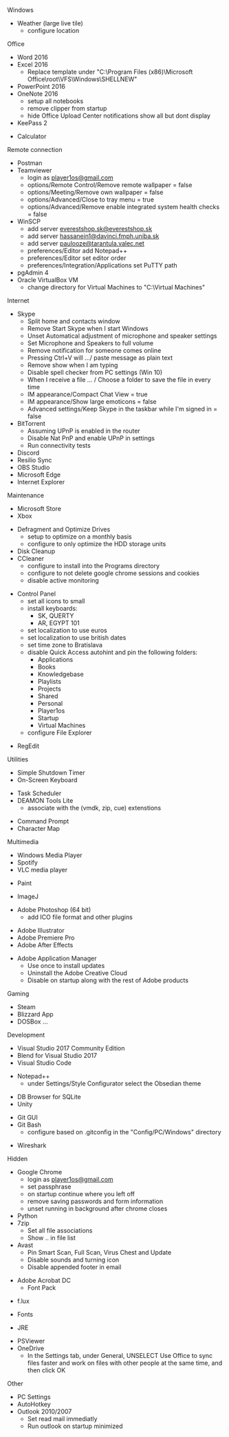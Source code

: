 Windows
- Weather (large live tile)
	- configure location

Office
+ Word 2016
+ Excel 2016
	- Replace template under "C:\Program Files (x86)\Microsoft Office\root\VFS\Windows\SHELLNEW"
+ PowerPoint 2016
+ OneNote 2016
	- setup all notebooks
	- remove clipper from startup
	- hide Office Upload Center notifications show all but dont display
+ KeePass 2
- Calculator

Remote connection
+ Postman
+ Teamviewer
	- login as player1os@gmail.com
	- options/Remote Control/Remove remote wallpaper = false
	- options/Meeting/Remove own wallpaper = false
	- options/Advanced/Close to tray menu = true
	- options/Advanced/Remove enable integrated system health checks = false
+ WinSCP
	- add server everestshop.sk@everestshop.sk
	- add server hassanein1@davinci.fmph.uniba.sk
	- add server paulooze@tarantula.valec.net
	- preferences/Editor add Notepad++
	- preferences/Editor set editor order
	- preferences/Integration/Applications set PuTTY path
+ pgAdmin 4
+ Oracle VirtualBox VM
	- change directory for Virtual Machines to "C:\Virtual Machines"

Internet
+ Skype
	- Split home and contacts window
	- Remove Start Skype when I start Windows
	- Unset Automatical adjustment of microphone and speaker settings
	- Set Microphone and Speakers to full volume
	- Remove notification for someone comes online
	- Pressing Ctrl+V will .../ paste message as plain text
	- Remove show when I am typing
	- Disable spell checker from PC settings (Win 10)
	- When I receive a file ... / Choose a folder to save the file in every time
	- IM appearance/Compact Chat View = true
	- IM appearance/Show large emoticons = false
	- Advanced settings/Keep Skype in the taskbar while I'm signed in = false
+ BitTorrent
	- Assuming UPnP is enabled in the router
	- Disable Nat PnP and enable UPnP in settings
	- Run connectivity tests
+ Discord
+ Resilio Sync
+ OBS Studio
+ Microsoft Edge
+ Internet Explorer

Maintenance
+ Microsoft Store
+ Xbox
- Defragment and Optimize Drives
	- setup to optimize on a monthly basis
	- configure to only optimize the HDD storage units
- Disk Cleanup
- CCleaner
	- configure to install into the Programs directory
	- configure to not delete google chrome sessions and cookies
	- disable active monitoring
+ Control Panel
	- set all icons to small
	- install keyboards:
		- SK, QUERTY
		- AR, EGYPT 101
	- set localization to use euros
	- set localization to use british dates
	- set time zone to Bratislava
	- disable Quick Access autohint and pin the following folders:
		- Applications
		- Books
		- Knowledgebase
		- Playlists
		- Projects
		- Shared
		- Personal
		- Player1os
		- Startup
		- Virtual Machines
	- configure File Explorer
- RegEdit

Utilities
- Simple Shutdown Timer
- On-Screen Keyboard
+ Task Scheduler
+ DEAMON Tools Lite
	- associate with the (vmdk, zip, cue) extenstions
- Command Prompt
- Character Map

Multimedia
+ Windows Media Player
+ Spotify
+ VLC media player
- Paint
+ ImageJ
- Adobe Photoshop (64 bit)
	- add ICO file format and other plugins
+ Adobe Illustrator
+ Adobe Premiere Pro
+ Adobe After Effects
- Adobe Application Manager
	- Use once to install updates
	- Uninstall the Adobe Creative Cloud
	- Disable on startup along with the rest of Adobe products

Gaming
+ Steam
+ Blizzard App
+ DOSBox
...

Development
+ Visual Studio 2017 Community Edition
+ Blend for Visual Studio 2017
+ Visual Studio Code
- Notepad++
	- under Settings/Style Configurator select the Obsedian theme
+ DB Browser for SQLite
+ Unity
- Git GUI
- Git Bash
	- configure based on .gitconfig in the "Config/PC/Windows" directory
+ Wireshark

Hidden
+ Google Chrome
	- login as player1os@gmail.com
	- set passphrase
	- on startup continue where you left off
	- remove saving passwords and form information
	- unset running in background after chrome closes
+ Python
+ 7zip
	- Set all file associations
	- Show .. in file list
+ Avast
	- Pin Smart Scan, Full Scan, Virus Chest and Update
	- Disable sounds and turning icon
	- Disable appended footer in email
- Adobe Acrobat DC
	- Font Pack
+ f.lux
- Fonts
+ JRE
- PSViewer
- OneDrive
	- In the Settings tab, under General, UNSELECT Use Office to sync files faster and work on files with other people at the same time, and then click OK

Other
+ PC Settings
+ AutoHotkey
+ Outlook 2010/2007
	- Set read mail immediatly
	- Run outlook on startup minimized
